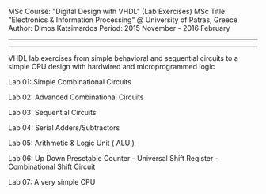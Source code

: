 MSc Course: "Digital Design with VHDL" (Lab Exercises) 
MSc Title: "Electronics & Information Processing" @ University of Patras, Greece 
Author: Dimos Katsimardos 
Period: 2015 November - 2016 February

-----------------------------------------------------------------------------------------------------------------------------
-----------------------------------------------------------------------------------------------------------------------------
VHDL lab exercises from simple behavioral and sequential circuits to a simple CPU design with hardwired and microprogrammed logic

Lab 01: Simple Combinational Circuits

Lab 02: Advanced Combinational Circuits

Lab 03: Sequential Circuits

Lab 04: Serial Adders/Subtractors

Lab 05: Arithmetic & Logic Unit ( ALU )

Lab 06: Up Down Presetable Counter - Universal Shift Register - Combinational Shift Circuit

Lab 07: A very simple CPU
